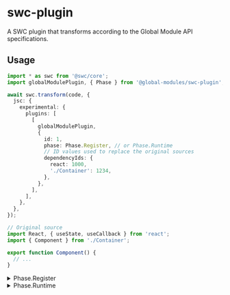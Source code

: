 # swc-plugin

A SWC plugin that transforms according to the Global Module API specifications.

## Usage

```ts
import * as swc from '@swc/core';
import globalModulePlugin, { Phase } from '@global-modules/swc-plugin';

await swc.transform(code, {
  jsc: {
    experimental: {
      plugins: [
        [
          globalModulePlugin,
          {
            id: 1,
            phase: Phase.Register, // or Phase.Runtime
            // ID values used to replace the original sources
            dependencyIds: {
              react: 1000,
              './Container': 1234,
            },
          },
        ],
      ],
    },
  },
});
```

```ts
// Original source
import React, { useState, useCallback } from 'react';
import { Component } from './Container';

export function Component() {
  // ...
}
```

<details>

<summary>Phase.Register</summary>

```ts
var __ctx = global.__modules.register(1);
import React, { useState, useCallback } from 'react';
import { Component } from './Container';
__x = function Component() {
  // ...
};
__ctx.exports(function () {
  return {
    Component: __x,
  };
});
var __x;
export { __x as Component };
```

</details>

<details>

<summary>Phase.Runtime</summary>

```ts
var __ctx = global.__modules.getContext(1);
var { default: React, useState, useCallback } = __ctx.require(1000); // `react`
var { Component } = __ctx.require(1234); // `./Container`
__x = function Component() {
  // ...
};
__ctx.exports(function () {
  return {
    Component: __x,
  };
});
var __x;
```

</details>
